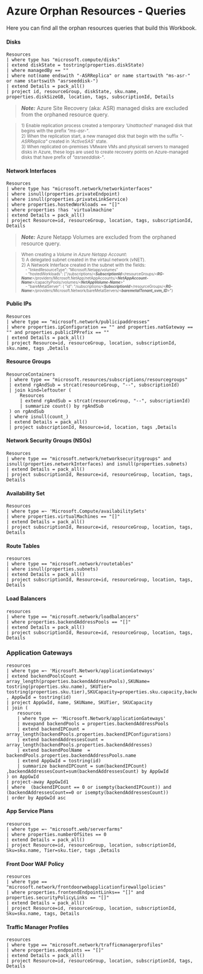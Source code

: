 # Azure Orphan Resources - Queries

Here you can find all the orphan resources queries that build this Workbook.

#### Disks

```
Resources
| where type has "microsoft.compute/disks"
| extend diskState = tostring(properties.diskState)
| where managedBy == ""
| where not(name endswith "-ASRReplica" or name startswith "ms-asr-" or name startswith "asrseeddisk-")
| extend Details = pack_all()
| project id, resourceGroup, diskState, sku.name, properties.diskSizeGB, location, tags, subscriptionId, Details
```

> **_Note:_** Azure Site Recovery (aka: ASR) managed disks are excluded from the orphaned resource query.

> <sub> 1) Enable replication process created a temporary *'Unattached'* managed disk that begins with the prefix *"ms-asr-"*.<br/>
        2) When the replication start, a new managed disk that begin with the suffix *"-ASRReplica"* created in *'ActiveSAS'* state.<br/>
        3) When replicated on-premises VMware VMs and physicall servers to managed disks in Azure, these logs are used to create recovery points on Azure-managed disks that have prefix of *"asrseeddisk-"*.</sub>

#### Network Interfaces
```
Resources
| where type has "microsoft.network/networkinterfaces"
| where isnull(properties.privateEndpoint)
| where isnull(properties.privateLinkService)
| where properties.hostedWorkloads == "[]"
| where properties !has 'virtualmachine'
| extend Details = pack_all()
| project Resource=id, resourceGroup, location, tags, subscriptionId, Details
```

> **_Note:_** Azure Netapp Volumes are excluded from the orphaned resource query.

> <sub> When creating a _Volume_ in _Azure Netapp Account_: <br/>
        1) A delegated subnet created in the virtaul network (vNET). <br/>
        2) A Network Interface created in the subnet with the fields: <br/><sub>
&nbsp;&nbsp;&nbsp;&nbsp;- "linkedResourceType": "Microsoft.Netapp/volumes" <br/>
&nbsp;&nbsp;&nbsp;&nbsp;- "hostedWorkloads": ["/subscriptions/<_**SubscriptionId**_>/resourceGroups/<_**RG-Name**_>/providers/Microsoft.NetApp/netAppAccounts/<_**NetAppAccount-Name**_>/capacityPools/<NetAppCapacityPool-Name>/volumes/<_**NetAppVolume-Name**_>" <br/>
&nbsp;&nbsp;&nbsp;&nbsp;- "bareMetalServer": { "id": "/subscriptions/<_**SubscriptionId**_>/resourceGroups/<_**RG-Name**_>/providers/Microsoft.Network/bareMetalServers/<_**baremetalTenant_svm_ID**_>"}</sub></sub>


#### Public IPs
```
Resources
| where type == "microsoft.network/publicipaddresses"
| where properties.ipConfiguration == "" and properties.natGateway == "" and properties.publicIPPrefix == ""
| extend Details = pack_all()
| project Resource=id, resourceGroup, location, subscriptionId, sku.name, tags ,Details
```

#### Resource Groups
```
ResourceContainers
 | where type == "microsoft.resources/subscriptions/resourcegroups"
 | extend rgAndSub = strcat(resourceGroup, "--", subscriptionId)
 | join kind=leftouter (
     Resources
     | extend rgAndSub = strcat(resourceGroup, "--", subscriptionId)
     | summarize count() by rgAndSub
 ) on rgAndSub
 | where isnull(count_)
 | extend Details = pack_all()
 | project subscriptionId, Resource=id, location, tags ,Details
```

#### Network Security Groups (NSGs)
```
Resources
| where type == "microsoft.network/networksecuritygroups" and isnull(properties.networkInterfaces) and isnull(properties.subnets)
| extend Details = pack_all()
| project subscriptionId, Resource=id, resourceGroup, location, tags, Details
```

#### Availability Set
```
Resources
| where type =~ 'Microsoft.Compute/availabilitySets'
| where properties.virtualMachines == "[]"
| extend Details = pack_all()
| project subscriptionId, Resource=id, resourceGroup, location, tags, Details
```

#### Route Tables
```
resources
| where type == "microsoft.network/routetables"
| where isnull(properties.subnets)
| extend Details = pack_all()
| project subscriptionId, Resource=id, resourceGroup, location, tags, Details
```

#### Load Balancers
```
resources
| where type == "microsoft.network/loadbalancers"
| where properties.backendAddressPools == "[]"
| extend Details = pack_all()
| project subscriptionId, Resource=id, resourceGroup, location, tags, Details
```
        
### Application Gateways
```
resources
| where type =~ 'Microsoft.Network/applicationGateways'
| extend backendPoolsCount = array_length(properties.backendAddressPools),SKUName= tostring(properties.sku.name), SKUTier= tostring(properties.sku.tier),SKUCapacity=properties.sku.capacity,backendPools=properties.backendAddressPools , AppGwId = tostring(id)
| project AppGwId, name, SKUName, SKUTier, SKUCapacity
| join (
    resources
    | where type =~ 'Microsoft.Network/applicationGateways'
    | mvexpand backendPools = properties.backendAddressPools
    | extend backendIPCount = array_length(backendPools.properties.backendIPConfigurations)
    | extend backendAddressesCount = array_length(backendPools.properties.backendAddresses)
    | extend backendPoolName  = backendPools.properties.backendAddressPools.name
    | extend AppGwId = tostring(id)
    | summarize backendIPCount = sum(backendIPCount) ,backendAddressesCount=sum(backendAddressesCount) by AppGwId
) on AppGwId
| project-away AppGwId1
| where  (backendIPCount == 0 or isempty(backendIPCount)) and (backendAddressesCount==0 or isempty(backendAddressesCount))
| order by AppGwId asc
```

#### App Service Plans
```
resources
| where type =~ "microsoft.web/serverfarms"
| where properties.numberOfSites == 0
| extend Details = pack_all()
| project Resource=id, resourceGroup, location, subscriptionId, Sku=sku.name, Tier=sku.tier, tags ,Details
```
        
#### Front Door WAF Policy
```
resources
| where type == "microsoft.network/frontdoorwebapplicationfirewallpolicies"
| where properties.frontendEndpointLinks== "[]" and properties.securityPolicyLinks == "[]"
| extend Details = pack_all()
| project Resource=id, resourceGroup, location, subscriptionId, Sku=sku.name, tags, Details
```
        
#### Traffic Manager Profiles
```
resources
| where type == "microsoft.network/trafficmanagerprofiles"
| where properties.endpoints == "[]"
| extend Details = pack_all()
| project Resource=id, resourceGroup, location, subscriptionId, tags, Details
```
